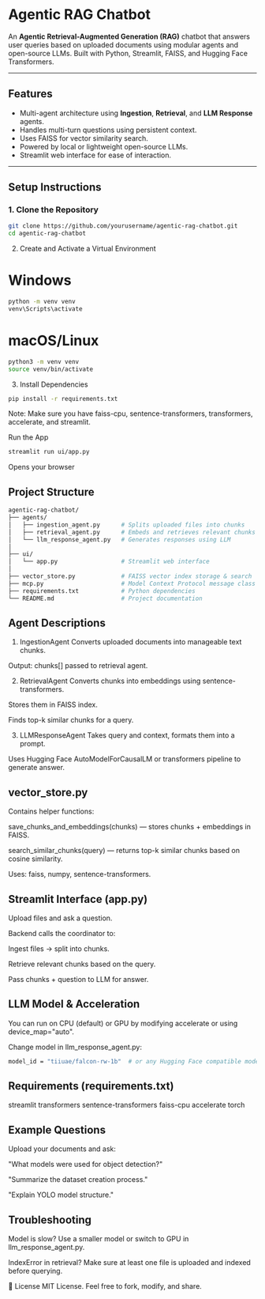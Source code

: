 # Agentic RAG Chatbot

An **Agentic Retrieval-Augmented Generation (RAG)** chatbot that answers user queries based on uploaded documents using modular agents and open-source LLMs. Built with Python, Streamlit, FAISS, and Hugging Face Transformers.

---

## Features

- Multi-agent architecture using **Ingestion**, **Retrieval**, and **LLM Response** agents.
- Handles multi-turn questions using persistent context.
- Uses FAISS for vector similarity search.
- Powered by local or lightweight open-source LLMs.
- Streamlit web interface for ease of interaction.

---

## Setup Instructions

### 1. Clone the Repository

```bash
git clone https://github.com/yourusername/agentic-rag-chatbot.git
cd agentic-rag-chatbot
```
2. Create and Activate a Virtual Environment
# Windows
```bash
python -m venv venv
venv\Scripts\activate
```
# macOS/Linux
```bash
python3 -m venv venv
source venv/bin/activate
```
3. Install Dependencies
```bash
pip install -r requirements.txt
```
Note: Make sure you have faiss-cpu, sentence-transformers, transformers, accelerate, and streamlit.

Run the App
```bash
streamlit run ui/app.py
```
Opens your browser 

## Project Structure
```bash
agentic-rag-chatbot/
├── agents/
│   ├── ingestion_agent.py      # Splits uploaded files into chunks
│   ├── retrieval_agent.py      # Embeds and retrieves relevant chunks
│   └── llm_response_agent.py   # Generates responses using LLM
│
├── ui/
│   └── app.py                  # Streamlit web interface
│
├── vector_store.py             # FAISS vector index storage & search
├── mcp.py                      # Model Context Protocol message class
├── requirements.txt            # Python dependencies
└── README.md                   # Project documentation
```
## Agent Descriptions
1. IngestionAgent
Converts uploaded documents into manageable text chunks.

Output: chunks[] passed to retrieval agent.

2. RetrievalAgent
Converts chunks into embeddings using sentence-transformers.

Stores them in FAISS index.

Finds top-k similar chunks for a query.

3. LLMResponseAgent
Takes query and context, formats them into a prompt.

Uses Hugging Face AutoModelForCausalLM or transformers pipeline to generate answer.

## vector_store.py
Contains helper functions:

save_chunks_and_embeddings(chunks) — stores chunks + embeddings in FAISS.

search_similar_chunks(query) — returns top-k similar chunks based on cosine similarity.

Uses: faiss, numpy, sentence-transformers.

## Streamlit Interface (app.py)
Upload files and ask a question.

Backend calls the coordinator to:

Ingest files → split into chunks.

Retrieve relevant chunks based on the query.

Pass chunks + question to LLM for answer.

## LLM Model & Acceleration
You can run on CPU (default) or GPU by modifying accelerate or using device_map="auto".

Change model in llm_response_agent.py:
```bash
model_id = "tiiuae/falcon-rw-1b"  # or any Hugging Face compatible model
```
## Requirements (requirements.txt)
streamlit
transformers
sentence-transformers
faiss-cpu
accelerate
torch

## Example Questions
Upload your documents and ask:

"What models were used for object detection?"

"Summarize the dataset creation process."

"Explain YOLO model structure."

## Troubleshooting
Model is slow? Use a smaller model or switch to GPU in llm_response_agent.py.

IndexError in retrieval? Make sure at least one file is uploaded and indexed before querying.

📌 License
MIT License. Feel free to fork, modify, and share.


